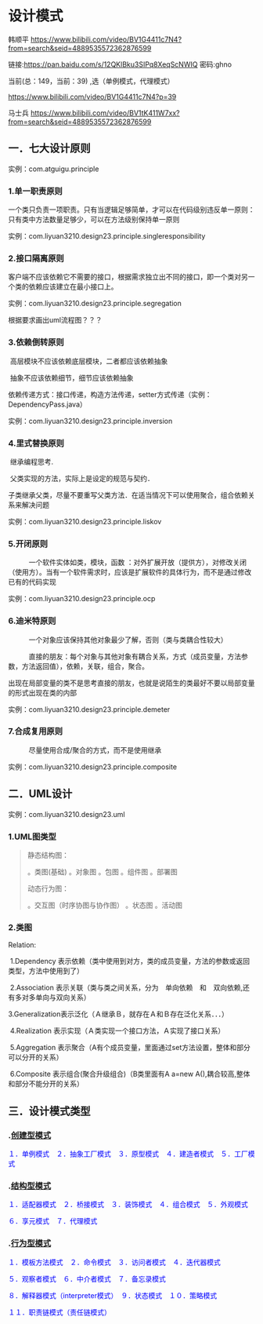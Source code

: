 # 设计模式

韩顺平
https://www.bilibili.com/video/BV1G4411c7N4?from=search&seid=4889535572362876599

链接:https://pan.baidu.com/s/12QKlBku3SIPq8XeqScNWIQ 密码:ghno

当前(总：149，当前：39) ,选（单例模式，代理模式）

https://www.bilibili.com/video/BV1G4411c7N4?p=39

马士兵
https://www.bilibili.com/video/BV1tK411W7xx?from=search&seid=4889535572362876599

## 一．七大设计原则

实例：com.atguigu.principle

### 1.单一职责原则

​			一个类只负责一项职责。只有当逻辑足够简单，才可以在代码级别违反单一原则：只有类中方法数量足够少，可以在方法级别保持单一原则

实例：com.liyuan3210.design23.principle.singleresponsibility

### 2.接口隔离原则

​			客户端不应该依赖它不需要的接口，根据需求独立出不同的接口，即一个类对另一个类的依赖应该建立在最小接口上。

实例：com.liyuan3210.design23.principle.segregation

根据要求画出uml流程图？？？

### 3.依赖倒转原则

​		高层模块不应该依赖底层模块，二者都应该依赖抽象

​		抽象不应该依赖细节，细节应该依赖抽象

​		依赖传递方式：接口传递，构造方法传递，setter方式传递（实例：DependencyPass.java）

实例：com.liyuan3210.design23.principle.inversion

### 4.里式替换原则

​		继承编程思考.

​		父类实现的方法，实际上是设定的规范与契约．

​		子类继承父类，尽量不要重写父类方法．在适当情况下可以使用聚合，组合依赖关系来解决问题

实例：com.liyuan3210.design23.principle.liskov

### 5.开闭原则

　　　一个软件实体如类，模块，函数 ：对外扩展开放（提供方），对修改关闭（使用方）。当有一个软件需求时，应该是扩展软件的具体行为，而不是通过修改已有的代码实现

实例：com.liyuan3210.design23.principle.ocp

### 6.迪米特原则

　　　一个对象应该保持其他对象最少了解，否则（类与类耦合性较大）

　　　直接的朋友：每个对象与其他对象有耦合关系，方式（成员变量，方法参数，方法返回值），依赖，关联，组合，聚合。

出现在局部变量的类不是思考直接的朋友，也就是说陌生的类最好不要以局部变量的形式出现在类的内部

实例：com.liyuan3210.design23.principle.demeter

### 7.合成复用原则

　　　尽量使用合成/聚合的方式，而不是使用继承

实例：com.liyuan3210.design23.principle.composite

## 二．UML设计

实例：com.liyuan3210.design23.uml

### 1.UML图类型

> 静态结构图：
>
> 。类图(基础)	。对象图	。包图	。组件图	。部署图
>
> 动态行为图：
>
> 。交互图（时序协图与协作图）	。状态图	。活动图

### 2.类图

Relation:

​	1.Dependency	表示依赖（类中使用到对方，类的成员变量，方法的参数或返回类型，方法中使用到了）

​	2.Association	表示关联（类与类之间关系，分为　单向依赖　和　双向依赖,还有多对多单向与双向关系）

​	3.Generalization表示泛化（Ａ继承Ｂ，就存在Ａ和Ｂ存在泛化关系．．．）

​	4.Realization	表示实现（Ａ类实现一个接口方法，Ａ实现了接口关系）

​	5.Aggregation	表示聚合（A有个成员变量，里面通过set方法设置，整体和部分可以分开的关系）

​	6.Composite	表示组合(聚合升级组合)（B类里面有A a=new A(),耦合较高,整体和部分不能分开的关系）

## 三．设计模式类型

### .[创建型模式](create.md)

<font color="blue">１．单例模式</font>　<font color="blue">２．抽象工厂模式</font>　<font color="blue">３．原型模式</font>　<font color="blue">４．建造者模式</font>　<font color="blue">５．工厂模式</font>

### .[结构型模式](structure.md)

<font color="blue">１．适配器模式</font>　<font color="blue">２．桥接模式</font>　<font color="blue">３．装饰模式</font>　<font color="blue">４．组合模式</font>　<font color="blue">５．外观模式</font>

<font color="blue">６．享元模式</font>　<font color="blue">７．代理模式</font>

### .[行为型模式](acts.md)

<font color="blue">１．模板方法模式</font>　<font color="blue">２．命令模式</font>　<font color="blue">３．访问者模式</font>　<font color="blue">４．迭代器模式</font>

<font color="blue">５．观察者模式</font>　<font color="blue">６．中介者模式</font>　<font color="blue">７．备忘录模式　</font>

<font color="blue">８．解释器模式（interpreter模式）</font>　<font color="blue">９．状态模式</font>　<font color="blue">１０．策略模式</font>

<font color="blue">１１．职责链模式（责任链模式）</font>